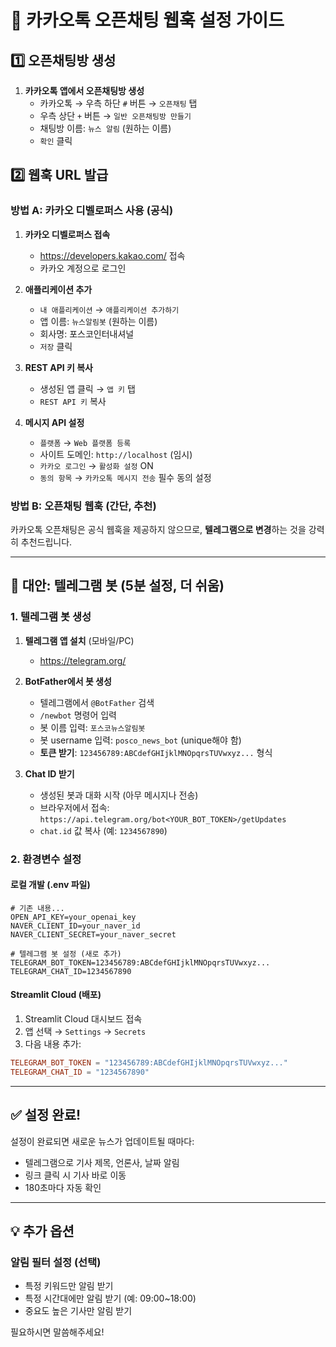 # 📱 카카오톡 오픈채팅 웹훅 설정 가이드

## 1️⃣ 오픈채팅방 생성

1. **카카오톡 앱에서 오픈채팅방 생성**
   - 카카오톡 → 우측 하단 `#` 버튼 → `오픈채팅` 탭
   - 우측 상단 `+` 버튼 → `일반 오픈채팅방 만들기`
   - 채팅방 이름: `뉴스 알림` (원하는 이름)
   - `확인` 클릭

## 2️⃣ 웹훅 URL 발급

### 방법 A: 카카오 디벨로퍼스 사용 (공식)

1. **카카오 디벨로퍼스 접속**
   - https://developers.kakao.com/ 접속
   - 카카오 계정으로 로그인

2. **애플리케이션 추가**
   - `내 애플리케이션` → `애플리케이션 추가하기`
   - 앱 이름: `뉴스알림봇` (원하는 이름)
   - 회사명: 포스코인터내셔널
   - `저장` 클릭

3. **REST API 키 복사**
   - 생성된 앱 클릭 → `앱 키` 탭
   - `REST API 키` 복사

4. **메시지 API 설정**
   - `플랫폼` → `Web 플랫폼 등록`
   - 사이트 도메인: `http://localhost` (임시)
   - `카카오 로그인` → `활성화 설정` ON
   - `동의 항목` → `카카오톡 메시지 전송` 필수 동의 설정

### 방법 B: 오픈채팅 웹훅 (간단, 추천)

카카오톡 오픈채팅은 공식 웹훅을 제공하지 않으므로, **텔레그램으로 변경**하는 것을 강력히 추천드립니다.

---

## 🔄 대안: 텔레그램 봇 (5분 설정, 더 쉬움)

### 1. 텔레그램 봇 생성

1. **텔레그램 앱 설치** (모바일/PC)
   - https://telegram.org/

2. **BotFather에서 봇 생성**
   - 텔레그램에서 `@BotFather` 검색
   - `/newbot` 명령어 입력
   - 봇 이름 입력: `포스코뉴스알림봇`
   - 봇 username 입력: `posco_news_bot` (unique해야 함)
   - **토큰 받기**: `123456789:ABCdefGHIjklMNOpqrsTUVwxyz...` 형식

3. **Chat ID 받기**
   - 생성된 봇과 대화 시작 (아무 메시지나 전송)
   - 브라우저에서 접속: `https://api.telegram.org/bot<YOUR_BOT_TOKEN>/getUpdates`
   - `chat.id` 값 복사 (예: `1234567890`)

### 2. 환경변수 설정

#### 로컬 개발 (.env 파일)
```env
# 기존 내용...
OPEN_API_KEY=your_openai_key
NAVER_CLIENT_ID=your_naver_id
NAVER_CLIENT_SECRET=your_naver_secret

# 텔레그램 봇 설정 (새로 추가)
TELEGRAM_BOT_TOKEN=123456789:ABCdefGHIjklMNOpqrsTUVwxyz...
TELEGRAM_CHAT_ID=1234567890
```

#### Streamlit Cloud (배포)
1. Streamlit Cloud 대시보드 접속
2. 앱 선택 → `Settings` → `Secrets`
3. 다음 내용 추가:
```toml
TELEGRAM_BOT_TOKEN = "123456789:ABCdefGHIjklMNOpqrsTUVwxyz..."
TELEGRAM_CHAT_ID = "1234567890"
```

---

## ✅ 설정 완료!

설정이 완료되면 새로운 뉴스가 업데이트될 때마다:
- 텔레그램으로 기사 제목, 언론사, 날짜 알림
- 링크 클릭 시 기사 바로 이동
- 180초마다 자동 확인

---

## 💡 추가 옵션

### 알림 필터 설정 (선택)
- 특정 키워드만 알림 받기
- 특정 시간대에만 알림 받기 (예: 09:00~18:00)
- 중요도 높은 기사만 알림 받기

필요하시면 말씀해주세요!
